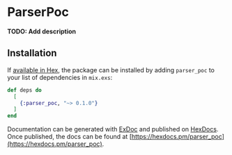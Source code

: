 # ParserPoc

**TODO: Add description**

## Installation

If [available in Hex](https://hex.pm/docs/publish), the package can be installed
by adding `parser_poc` to your list of dependencies in `mix.exs`:

```elixir
def deps do
  [
    {:parser_poc, "~> 0.1.0"}
  ]
end
```

Documentation can be generated with [ExDoc](https://github.com/elixir-lang/ex_doc)
and published on [HexDocs](https://hexdocs.pm). Once published, the docs can
be found at [https://hexdocs.pm/parser_poc](https://hexdocs.pm/parser_poc).

